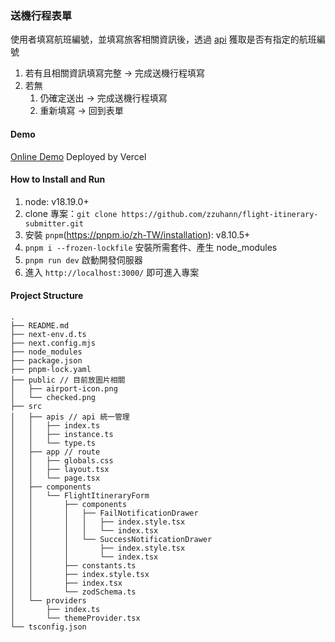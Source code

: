 ### 送機行程表單

使用者填寫航班編號，並填寫旅客相關資訊後，透過 [api](https://tdx.transportdata.tw/api-service/swagger/basic/eb87998f-2f9c-4592-8d75-c62e5b724962#/) 獲取是否有指定的航班編號

1. 若有且相關資訊填寫完整 -> 完成送機行程填寫
2. 若無
   1. 仍確定送出 -> 完成送機行程填寫
   2. 重新填寫 -> 回到表單

#### Demo

[Online Demo](https://flight-itinerary-submitter.vercel.app/)
Deployed by Vercel

#### How to Install and Run

1. node: v18.19.0+
2. clone 專案：`git clone https://github.com/zzuhann/flight-itinerary-submitter.git`
3. 安裝 `pnpm`(https://pnpm.io/zh-TW/installation): v8.10.5+
4. `pnpm i --frozen-lockfile` 安裝所需套件、產生 node_modules
5. `pnpm run dev` 啟動開發伺服器
6. 進入 `http://localhost:3000/` 即可進入專案

#### Project Structure

```
.
├── README.md
├── next-env.d.ts
├── next.config.mjs
├── node_modules
├── package.json
├── pnpm-lock.yaml
├── public // 目前放圖片相關
│   ├── airport-icon.png
│   └── checked.png
├── src
│   ├── apis // api 統一管理
│   │   ├── index.ts
│   │   ├── instance.ts
│   │   └── type.ts
│   ├── app // route
│   │   ├── globals.css
│   │   ├── layout.tsx
│   │   └── page.tsx
│   ├── components
│   │   └── FlightItineraryForm
│   │       ├── components
│   │       │   ├── FailNotificationDrawer
│   │       │   │   ├── index.style.tsx
│   │       │   │   └── index.tsx
│   │       │   └── SuccessNotificationDrawer
│   │       │       ├── index.style.tsx
│   │       │       └── index.tsx
│   │       ├── constants.ts
│   │       ├── index.style.tsx
│   │       ├── index.tsx
│   │       └── zodSchema.ts
│   └── providers
│       ├── index.ts
│       └── themeProvider.tsx
└── tsconfig.json

```
